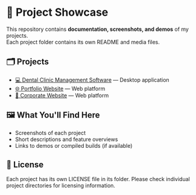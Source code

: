 # 📁 Project Showcase

This repository contains **documentation, screenshots, and demos** of my projects.  
Each project folder contains its own README and media files.

## 🗂 Projects
- [💻 Dental Clinic Management Software](Dental/README.md) — Desktop application
- [🌐 Portfolio Website](Portfolio/README.md) — Web platform
- [🏢 Corporate Website](Corporate/README.md) — Web platform

## 🖼 What You'll Find Here
- Screenshots of each project
- Short descriptions and feature overviews
- Links to demos or compiled builds (if available)

## 📜 License
Each project has its own LICENSE file in its folder. Please check individual project directories for licensing information.
